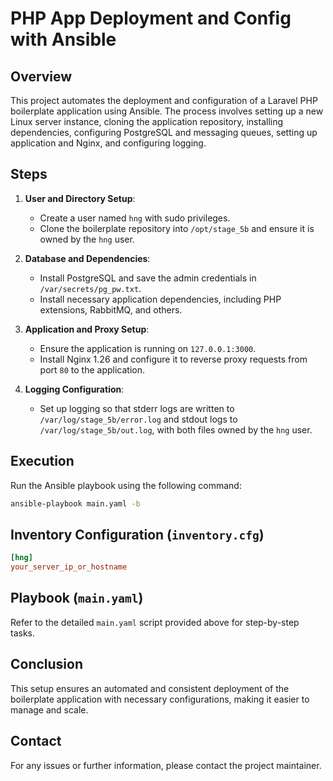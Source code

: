 # PHP App Deployment and Config with Ansible 

## Overview
This project automates the deployment and configuration of a Laravel PHP boilerplate application using Ansible. The process involves setting up a new Linux server instance, cloning the application repository, installing dependencies, configuring PostgreSQL and messaging queues, setting up application and Nginx, and configuring logging.

## Steps

1. **User and Directory Setup**:
    - Create a user named `hng` with sudo privileges.
    - Clone the boilerplate repository into `/opt/stage_5b` and ensure it is owned by the `hng` user.

2. **Database and Dependencies**:
    - Install PostgreSQL and save the admin credentials in `/var/secrets/pg_pw.txt`.
    - Install necessary application dependencies, including PHP extensions, RabbitMQ, and others.

3. **Application and Proxy Setup**:
    - Ensure the application is running on `127.0.0.1:3000`.
    - Install Nginx 1.26 and configure it to reverse proxy requests from port `80` to the application.

4. **Logging Configuration**:
    - Set up logging so that stderr logs are written to `/var/log/stage_5b/error.log` and stdout logs to `/var/log/stage_5b/out.log`, with both files owned by the `hng` user.

## Execution
Run the Ansible playbook using the following command:
```bash
ansible-playbook main.yaml -b
```

## Inventory Configuration (`inventory.cfg`)
```ini
[hng]
your_server_ip_or_hostname
```

## Playbook (`main.yaml`)
Refer to the detailed `main.yaml` script provided above for step-by-step tasks.

## Conclusion
This setup ensures an automated and consistent deployment of the boilerplate application with necessary configurations, making it easier to manage and scale.

## Contact
For any issues or further information, please contact the project maintainer.
